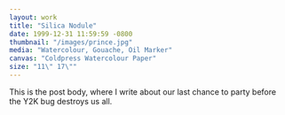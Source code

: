 ```yaml
---
layout: work
title: "Silica Nodule"
date: 1999-12-31 11:59:59 -0800
thumbnail: "/images/prince.jpg"
media: "Watercolour, Gouache, Oil Marker"
canvas: "Coldpress Watercolour Paper"
size: "11\" 17\""
---
```


This is the post body, where I write about our last chance to party before the Y2K bug destroys us all.